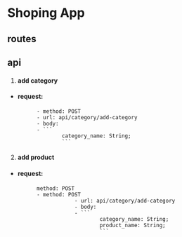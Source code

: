 # Shoping App

## routes

## api
1. #### add category
- #### request:
            - method: POST
            - url: api/category/add-category
            - body:
            - ```
                    category_name: String;
                    ```

2. #### add product
- #### request:
            method: POST
            - method: POST
                        - url: api/category/add-category
                        - body:
                        - ```
                                category_name: String;
                                product_name: String;
                                ```